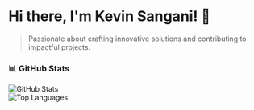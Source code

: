 # Hi there, I'm Kevin Sangani! 👋
> Passionate about crafting innovative solutions and contributing to impactful projects.

### 📊 GitHub Stats

![GitHub Stats](https://github-readme-stats.vercel.app/api?username=wishtree-ksangani&show_icons=true&theme=light)  
![Top Languages](https://github-readme-stats.vercel.app/api/top-langs/?username=wishtree-ksangani&layout=compact&theme=light)  

